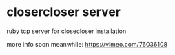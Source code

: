closercloser server
===================

ruby tcp server for closecloser installation

more info soon meanwhile:
https://vimeo.com/76036108
